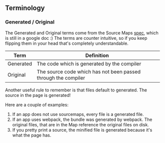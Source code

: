 ## Terminology

### Generated / Original

The Generated and Original terms come from the Source Maps [spec], which is still in a google doc :)
The terms are counter intuitive, so if you keep flipping them in your head that's completely understandable.

| Term | Definition |
|--|--|
| Generated | The code which is generated by the compiler |
| Original | The source code which has not been passed through the compiler |

Another useful rule to remember is that files default to generated.
The source in the page is generated!

Here are a couple of examples:

1. If an app does not use sourcemaps, every file is a generated file.
2. If an app uses webpack, the bundle was generated by webpack. The original files, that are in the Map reference the original files on disk.
3. If you pretty print a source, the minified file is generated because it's what the page has.

[spec]: https://docs.google.com/document/d/1U1RGAehQwRypUTovF1KRlpiOFze0b-_2gc6fAH0KY0k/edit#heading=h.ue4jskhddao6
